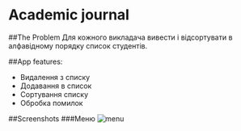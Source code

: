 # Academic journal

##The Problem
Для кожного викладача вивести і відсортувати в алфавідному порядку список студентів.

##App features:
* Видалення з списку
* Додавання в список
* Сортування списку
* Обробка помилок

##Screenshots
###Меню
![menu](http://i.piccy.info/i9/083459abdb0e53faabbcba80a7dfdee5/1479151805/9703/1089773/Screenshot_0.png)

